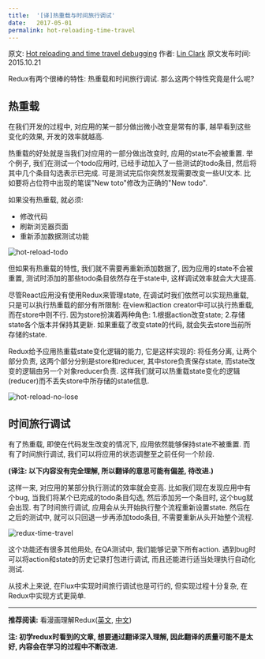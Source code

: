 ```yaml
---
title:  '[译]热重载与时间旅行调试'
date:   2017-05-01
permalink: hot-reloading-time-travel
---
```


原文: [Hot reloading and time travel debugging](https://code-cartoons.com/hot-reloading-and-time-travel-debugging-what-are-they-3c8ed2812f35)
作者: [Lin Clark](https://code-cartoons.com/@linclark)
原文发布时间: 2015.10.21

<!--more-->

Redux有两个很棒的特性: 热重载和时间旅行调试. 那么这两个特性究竟是什么呢?

## 热重载

在我们开发的过程中, 对应用的某一部分做出微小改变是常有的事, 越早看到这些变化的效果, 开发的效率就越高.

热重载的好处就是当我们对应用的一部分做出改变时, 应用的state不会被重置. 举个例子, 我们在测试一个todo应用时, 已经手动加入了一些测试的todo条目, 然后将其中几个条目勾选表示已完成. 可是测试完后你突然发现需要改变一些UI文本. 比如要将占位符中出现的笔误"New toto"修改为正确的"New todo".

如果没有热重载, 就必须:

- 修改代码
- 刷新浏览器页面
- 重新添加数据测试功能

![hot-reload-todo](/posts/images/hot-reload-todo.png)

但如果有热重载的特性, 我们就不需要再重新添加数据了, 因为应用的state不会被重置, 测试时添加的那些todo条目依然存在于state中, 这样调试效率就会大大提高. 

尽管React应用没有使用Redux来管理state, 在调试时我们依然可以实现热重载, 只是可以执行热重载的部分有所限制: 在view和action creator中可以执行热重载, 而在store中则不行. 因为store扮演着两种角色: 1.根据action改变state; 2.存储state各个版本并保持其更新. 如果重载了改变state的代码, 就会失去store当前所存储的state.

Redux给予应用热重载state变化逻辑的能力, 它是这样实现的: 将任务分离, 让两个部分负责, 这两个部分分别是store和reducer, 其中store负责保存state, 而state改变的逻辑由另一个对象reducer负责. 这样我们就可以热重载state变化的逻辑(reducer)而不丢失store中所存储的state信息. 

![hot-reload-no-lose](/posts/images/hot-reload-no-lose.png)

## 时间旅行调试

有了热重载, 即使在代码发生改变的情况下, 应用依然能够保持state不被重置. 而有了时间旅行调试, 我们可以将应用的状态调整至之前任何一个阶段. 

**(译注: 以下内容没有完全理解, 所以翻译的意思可能有偏差, 待改进.)**

这样一来, 对应用的某部分执行测试的效率就会变高. 比如我们现在发现应用中有个bug, 当我们将某个已完成的todo条目勾选, 然后添加另一个条目时, 这个bug就会出现. 有了时间旅行调试, 应用会从头开始执行整个流程重新设置state. 然后在之后的测试中, 就可以只回退一步再添加todo条目, 不需要重新从头开始整个流程.

![redux-time-travel](/posts/images/redux-time-travel.png)

这个功能还有很多其他用处, 在QA测试中, 我们能够记录下所有action. 遇到bug时可以将action和state的历史记录打包进行调试, 而且还能进行适当处理执行自动化测试. 

从技术上来说, 在Flux中实现时间旅行调试也是可行的, 但实现过程十分复杂, 在Redux中实现方式更简单.

 
---

**推荐阅读:** 看漫画理解Redux([英文](https://code-cartoons.com/a-cartoon-intro-to-redux-3afb775501a6), [中文](https://icyfish.github.io/2017/05/01/redux-cartoon-guide/))
 
**注: 初学redux时看到的文章, 想要通过翻译深入理解, 因此翻译的质量可能不是太好, 内容会在学习的过程中不断改进.**
